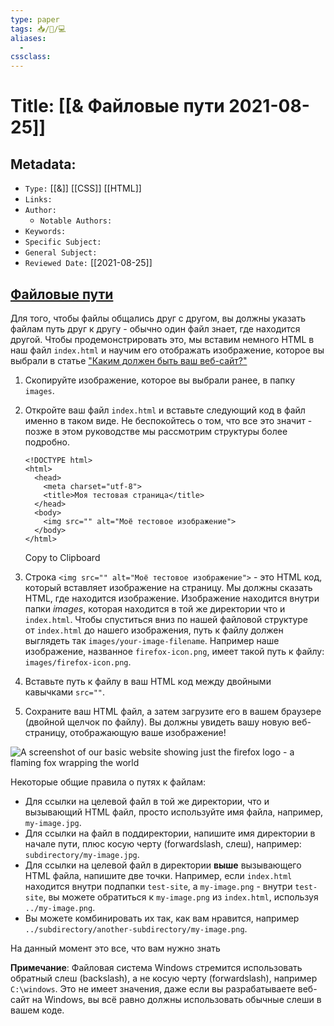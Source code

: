 ```yaml
---
type: paper
tags: 📥️/📜️/💻
aliases:
  - 
cssclass: 
---
```




# Title: **[[& Файловые пути 2021-08-25]]**


## Metadata:

- `Type:` [[&]] [[CSS]] [[HTML]]
- `Links:` [](https://developer.mozilla.org/ru/docs/Learn/Getting_started_with_the_web/Dealing_with_files#%D0%BA%D0%B0%D0%BA%D1%83%D1%8E_%D1%81%D1%82%D1%80%D1%83%D0%BA%D1%82%D1%83%D1%80%D1%83_%D0%B4%D0%BE%D0%BB%D0%B6%D0%B5%D0%BD_%D0%B8%D0%BC%D0%B5%D1%82%D1%8C_%D0%B2%D0%B0%D1%88_%D0%B2%D0%B5%D0%B1-%D1%81%D0%B0%D0%B9%D1%82)
- `Author:` 
	- `Notable Authors:` 
- `Keywords:` 
- `Specific Subject:` 
- `General Subject:` 
- `Reviewed Date:` [[2021-08-25]]


## [Файловые пути](https://developer.mozilla.org/ru/docs/Learn/Getting_started_with_the_web/Dealing_with_files#%D1%84%D0%B0%D0%B9%D0%BB%D0%BE%D0%B2%D1%8B%D0%B5_%D0%BF%D1%83%D1%82%D0%B8 "Permalink to Файловые пути")

Для того, чтобы файлы общались друг с другом, вы должны указать файлам путь друг к другу - обычно один файл знает, где находится другой. Чтобы продемонстрировать это, мы вставим немного HTML в наш файл `index.html` и научим его отображать изображение, которое вы выбрали в статье ["Каким должен быть ваш веб-сайт?"](https://developer.mozilla.org/ru/docs/Learn/Getting_started_with_the_web/What_will_your_website_look_like)

1.  Скопируйте изображение, которое вы выбрали ранее, в папку `images`.
2.  Откройте ваш файл `index.html` и вставьте следующий код в файл именно в таком виде. Не беспокойтесь о том, что все это значит - позже в этом руководстве мы рассмотрим структуры более подробно.
    
    ```
    <!DOCTYPE html>
    <html>
      <head>
        <meta charset="utf-8">
        <title>Моя тестовая страница</title>
      </head>
      <body>
        <img src="" alt="Моё тестовое изображение">
      </body>
    </html> 
    ```
    
    Copy to Clipboard
    
3.  Строка `<img src="" alt="Моё тестовое изображение">` - это HTML код, который вставляет изображение на страницу. Мы должны сказать HTML, где находится изображение. Изображение находится внутри папки _images_, которая находится в той же директории что и `index.html`. Чтобы спуститься вниз по нашей файловой структуре от `index.html` до нашего изображения, путь к файлу должен выглядеть так `images/your-image-filename`. Например наше изображение, названное `firefox-icon.png`, имеет такой путь к файлу: `images/firefox-icon.png`.
4.  Вставьте путь к файлу в ваш HTML код между двойными кавычками `src=""`.
5.  Сохраните ваш HTML файл, а затем загрузите его в вашем браузере (двойной щелчок по файлу). Вы должны увидеть вашу новую веб-страницу, отображающую ваше изображение!

![A screenshot of our basic website showing just the firefox logo - a flaming fox wrapping the world](https://mdn.mozillademos.org/files/9229/website-screenshot.png)

Некоторые общие правила о путях к файлам:

-   Для ссылки на целевой файл в той же директории, что и вызывающий HTML файл, просто используйте имя файла, например, `my-image.jpg`.
-   Для ссылки на файл в поддиректории, напишите имя директории в начале пути, плюс косую черту (forwardslash, слеш), например: `subdirectory/my-image.jpg`.
-   Для ссылки на целевой файл в директории **выше** вызывающего HTML файла, напишите две точки. Например, если `index.html` находится внутри подпапки `test-site`, а `my-image.png` - внутри `test-site`, вы можете обратиться к `my-image.png` из `index.html`, используя `../my-image.png`.
-   Вы можете комбинировать их так, как вам нравится, например `../subdirectory/another-subdirectory/my-image.png`.

На данный момент это все, что вам нужно знать

**Примечание**: Файловая система Windows стремится использовать обратный слеш (backslash), а не косую черту (forwardslash), например `C:\windows`. Это не имеет значения, даже если вы разрабатываете веб-сайт на Windows, вы всё равно должны использовать обычные слеши в вашем коде.